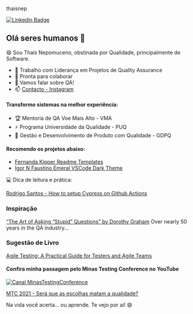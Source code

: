 thaisnep

[![Linkedin Badge](https://img.shields.io/badge/-thaisnepomucenosilva-fbca16?style=flat-square&logo=Linkedin&logoColor=white&link=https://www.linkedin.com/in/thaisnepomucenosilva/)](https://www.linkedin.com/in/thaisnepomucenosilva/) 

## Olá seres humanos 👋

😄 Sou Thais Nepomuceno, obstinada por Qualidade, principalmente de Software.


- 🚀 Trabalho com Liderança em Projetos de Quality Assurance
- 👯 Pronta para colaborar
- 💬 Vamos falar sobre QA!
- 📫 [Contacto - Instagram](https://www.instagram.com/aqathaisnepomuceno/)



#### Transformo sistemas na melhor experiência:

- 🏆 Mentoria de QA Voe Mais Alto - VMA
- ⚡️ Programa Universidade da Qualidade - PUQ 
- 🔭 Gestão e Desenvolvimento de Produto com Qualidade - GDPQ


#### Recomendo os projetos abaixo:

- [Fernanda Kipper Readme Templates](https://github.com/Fernanda-Kipper/Readme-Templates/commits?author=Fernanda-Kipper)
- [Igor N Faustino Emeral VSCode Dark Theme](https://github.com/igornfaustino/emerald-vscode-theme)


💻 Dica de leitura e prática:

 [Rodrigo Santos - How to setup Cypress on Github Actions](https://dev.to/rodrigosta/how-to-setup-cypress-on-github-actions-45b6)


### Inspiração
[“The Art of Asking “Stupid” Questions” by Dorothy Graham](https://youtu.be/JurPvW5tUAM)
Over nearly 50 years in the QA industry...


### Sugestão de Livro
[Agile Testing: A Practical Guide for Testers and Agile Teams](https://amzn.to/3QsUSTv)


#### Confira minha passagem pelo Minas Testing Conference no YouTube

[![Canal MinasTestingConference](https://badgen.net/badge/Youtube/MTC?icon=youtube)](https://www.youtube.com/c/MinasTestingConference)


 [MTC 2021 - Será que as escolhas matam a qualidade?](https://youtu.be/U8LLTuk4llU)
 
 
Na vida você acerta... ou aprende. Te vejo por aí! 😄


